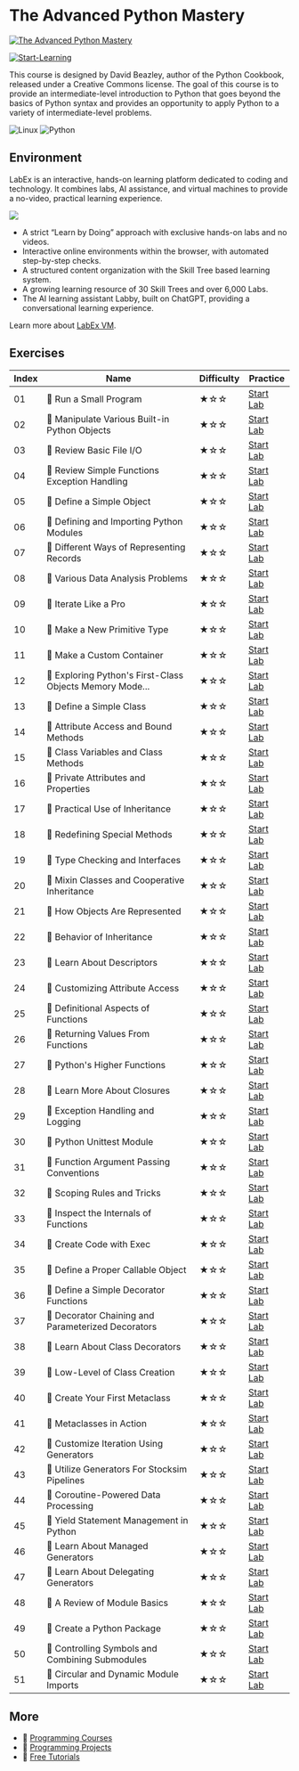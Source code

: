 # The Advanced Python Mastery

[![The Advanced Python Mastery](https://cover-creator.appbot.io/the-advanced-python-mastery.png)](https://labex.io/courses/the-advanced-python-mastery)

[![Start-Learning](https://img.shields.io/badge/Start-Learning-whitesmoke?style=for-the-badge)](https://labex.io/courses/the-advanced-python-mastery)

This course is designed by David Beazley, author of the Python Cookbook, released under a Creative Commons license. The goal of this course is to provide an intermediate-level introduction to Python that goes beyond the basics of Python syntax and provides an opportunity to apply Python to a variety of intermediate-level problems.

![Linux](https://img.shields.io/badge/Linux-whitesmoke?style=for-the-badge&logo=linux)
![Python](https://img.shields.io/badge/Python-whitesmoke?style=for-the-badge&logo=python)


## Environment

LabEx is an interactive, hands-on learning platform dedicated to coding and technology. It combines labs, AI assistance, and virtual machines to provide a no-video, practical learning experience.

![](https://tutorial-screenshot.getvm.io/images/vm-1725247253.png)

- A strict “Learn by Doing” approach with exclusive hands-on labs and no videos.
- Interactive online environments within the browser, with automated step-by-step checks.
- A structured content organization with the Skill Tree based learning system.
- A growing learning resource of 30 Skill Trees and over 6,000 Labs.
- The AI learning assistant Labby, built on ChatGPT, providing a conversational learning experience.

Learn more about [LabEx VM](https://support.labex.io/using-labex/virtual-machine).

## Exercises

|   Index | Name                                                    | Difficulty   | Practice                                                                                                                             |
|---------|---------------------------------------------------------|--------------|--------------------------------------------------------------------------------------------------------------------------------------|
|      01 | 📖 Run a Small Program                                   | ★☆☆          | <a target='_blank' href='https://labex.io/tutorials/python-run-a-small-program-132390'>Start Lab</a>                                 |
|      02 | 📖 Manipulate Various Built-in Python Objects            | ★☆☆          | <a target='_blank' href='https://labex.io/tutorials/python-manipulate-various-built-in-python-objects-132391'>Start Lab</a>          |
|      03 | 📖 Review Basic File I/O                                 | ★☆☆          | <a target='_blank' href='https://labex.io/tutorials/python-review-basic-file-i-o-132392'>Start Lab</a>                               |
|      04 | 📖 Review Simple Functions Exception Handling            | ★☆☆          | <a target='_blank' href='https://labex.io/tutorials/python-review-simple-functions-exception-handling-132393'>Start Lab</a>          |
|      05 | 📖 Define a Simple Object                                | ★☆☆          | <a target='_blank' href='https://labex.io/tutorials/python-define-a-simple-object-132394'>Start Lab</a>                              |
|      06 | 📖 Defining and Importing Python Modules                 | ★☆☆          | <a target='_blank' href='https://labex.io/tutorials/python-defining-and-importing-python-modules-132395'>Start Lab</a>               |
|      07 | 📖 Different Ways of Representing Records                | ★☆☆          | <a target='_blank' href='https://labex.io/tutorials/python-different-ways-of-representing-records-132428'>Start Lab</a>              |
|      08 | 📖 Various Data Analysis Problems                        | ★☆☆          | <a target='_blank' href='https://labex.io/tutorials/python-various-data-analysis-problems-132438'>Start Lab</a>                      |
|      09 | 📖 Iterate Like a Pro                                    | ★☆☆          | <a target='_blank' href='https://labex.io/tutorials/python-iterate-like-a-pro-132442'>Start Lab</a>                                  |
|      10 | 📖 Make a New Primitive Type                             | ★☆☆          | <a target='_blank' href='https://labex.io/tutorials/python-make-a-new-primitive-type-132443'>Start Lab</a>                           |
|      11 | 📖 Make a Custom Container                               | ★☆☆          | <a target='_blank' href='https://labex.io/tutorials/python-make-a-custom-container-132444'>Start Lab</a>                             |
|      12 | 📖 Exploring Python's First-Class Objects Memory Mode... | ★☆☆          | <a target='_blank' href='https://labex.io/tutorials/python-exploring-python-s-first-class-objects-memory-model-132489'>Start Lab</a> |
|      13 | 📖 Define a Simple Class                                 | ★☆☆          | <a target='_blank' href='https://labex.io/tutorials/python-define-a-simple-class-132490'>Start Lab</a>                               |
|      14 | 📖 Attribute Access and Bound Methods                    | ★☆☆          | <a target='_blank' href='https://labex.io/tutorials/python-attribute-access-and-bound-methods-132491'>Start Lab</a>                  |
|      15 | 📖 Class Variables and Class Methods                     | ★☆☆          | <a target='_blank' href='https://labex.io/tutorials/python-class-variables-and-class-methods-132493'>Start Lab</a>                   |
|      16 | 📖 Private Attributes and Properties                     | ★☆☆          | <a target='_blank' href='https://labex.io/tutorials/python-private-attributes-and-properties-132494'>Start Lab</a>                   |
|      17 | 📖 Practical Use of Inheritance                          | ★☆☆          | <a target='_blank' href='https://labex.io/tutorials/python-practical-use-of-inheritance-132495'>Start Lab</a>                        |
|      18 | 📖 Redefining Special Methods                            | ★☆☆          | <a target='_blank' href='https://labex.io/tutorials/python-redefining-special-methods-132496'>Start Lab</a>                          |
|      19 | 📖 Type Checking and Interfaces                          | ★☆☆          | <a target='_blank' href='https://labex.io/tutorials/python-type-checking-and-interfaces-132497'>Start Lab</a>                        |
|      20 | 📖 Mixin Classes and Cooperative Inheritance             | ★☆☆          | <a target='_blank' href='https://labex.io/tutorials/python-mixin-classes-and-cooperative-inheritance-132498'>Start Lab</a>           |
|      21 | 📖 How Objects Are Represented                           | ★☆☆          | <a target='_blank' href='https://labex.io/tutorials/python-how-objects-are-represented-132499'>Start Lab</a>                         |
|      22 | 📖 Behavior of Inheritance                               | ★☆☆          | <a target='_blank' href='https://labex.io/tutorials/python-behavior-of-inheritance-132500'>Start Lab</a>                             |
|      23 | 📖 Learn About Descriptors                               | ★☆☆          | <a target='_blank' href='https://labex.io/tutorials/python-learn-about-descriptors-132501'>Start Lab</a>                             |
|      24 | 📖 Customizing Attribute Access                          | ★☆☆          | <a target='_blank' href='https://labex.io/tutorials/python-customizing-attribute-access-132502'>Start Lab</a>                        |
|      25 | 📖 Definitional Aspects of Functions                     | ★☆☆          | <a target='_blank' href='https://labex.io/tutorials/python-definitional-aspects-of-functions-132503'>Start Lab</a>                   |
|      26 | 📖 Returning Values From Functions                       | ★☆☆          | <a target='_blank' href='https://labex.io/tutorials/python-returning-values-from-functions-132504'>Start Lab</a>                     |
|      27 | 📖 Python's Higher Functions                             | ★☆☆          | <a target='_blank' href='https://labex.io/tutorials/python-python-s-higher-functions-132505'>Start Lab</a>                           |
|      28 | 📖 Learn More About Closures                             | ★☆☆          | <a target='_blank' href='https://labex.io/tutorials/python-learn-more-about-closures-132506'>Start Lab</a>                           |
|      29 | 📖 Exception Handling and Logging                        | ★☆☆          | <a target='_blank' href='https://labex.io/tutorials/python-exception-handling-and-logging-132507'>Start Lab</a>                      |
|      30 | 📖 Python Unittest Module                                | ★☆☆          | <a target='_blank' href='https://labex.io/tutorials/python-python-unittest-module-132508'>Start Lab</a>                              |
|      31 | 📖 Function Argument Passing Conventions                 | ★☆☆          | <a target='_blank' href='https://labex.io/tutorials/python-function-argument-passing-conventions-132509'>Start Lab</a>               |
|      32 | 📖 Scoping Rules and Tricks                              | ★☆☆          | <a target='_blank' href='https://labex.io/tutorials/python-scoping-rules-and-tricks-132510'>Start Lab</a>                            |
|      33 | 📖 Inspect the Internals of Functions                    | ★☆☆          | <a target='_blank' href='https://labex.io/tutorials/python-inspect-the-internals-of-functions-132511'>Start Lab</a>                  |
|      34 | 📖 Create Code with Exec                                 | ★☆☆          | <a target='_blank' href='https://labex.io/tutorials/python-create-code-with-exec-132512'>Start Lab</a>                               |
|      35 | 📖 Define a Proper Callable Object                       | ★☆☆          | <a target='_blank' href='https://labex.io/tutorials/python-define-a-proper-callable-object-132513'>Start Lab</a>                     |
|      36 | 📖 Define a Simple Decorator Functions                   | ★☆☆          | <a target='_blank' href='https://labex.io/tutorials/python-define-a-simple-decorator-functions-132514'>Start Lab</a>                 |
|      37 | 📖 Decorator Chaining and Parameterized Decorators       | ★☆☆          | <a target='_blank' href='https://labex.io/tutorials/python-decorator-chaining-and-parameterized-decorators-132515'>Start Lab</a>     |
|      38 | 📖 Learn About Class Decorators                          | ★☆☆          | <a target='_blank' href='https://labex.io/tutorials/python-learn-about-class-decorators-132516'>Start Lab</a>                        |
|      39 | 📖 Low-Level of Class Creation                           | ★☆☆          | <a target='_blank' href='https://labex.io/tutorials/python-low-level-of-class-creation-132517'>Start Lab</a>                         |
|      40 | 📖 Create Your First Metaclass                           | ★☆☆          | <a target='_blank' href='https://labex.io/tutorials/python-create-your-first-metaclass-132519'>Start Lab</a>                         |
|      41 | 📖 Metaclasses in Action                                 | ★☆☆          | <a target='_blank' href='https://labex.io/tutorials/python-metaclasses-in-action-132521'>Start Lab</a>                               |
|      42 | 📖 Customize Iteration Using Generators                  | ★☆☆          | <a target='_blank' href='https://labex.io/tutorials/python-customize-iteration-using-generators-132522'>Start Lab</a>                |
|      43 | 📖 Utilize Generators For Stocksim Pipelines             | ★☆☆          | <a target='_blank' href='https://labex.io/tutorials/python-utilize-generators-for-stocksim-pipelines-132523'>Start Lab</a>           |
|      44 | 📖 Coroutine-Powered Data Processing                     | ★☆☆          | <a target='_blank' href='https://labex.io/tutorials/python-coroutine-powered-data-processing-132524'>Start Lab</a>                   |
|      45 | 📖 Yield Statement Management in Python                  | ★☆☆          | <a target='_blank' href='https://labex.io/tutorials/python-yield-statement-management-in-python-132525'>Start Lab</a>                |
|      46 | 📖 Learn About Managed Generators                        | ★☆☆          | <a target='_blank' href='https://labex.io/tutorials/python-learn-about-managed-generators-132526'>Start Lab</a>                      |
|      47 | 📖 Learn About Delegating Generators                     | ★☆☆          | <a target='_blank' href='https://labex.io/tutorials/python-learn-about-delegating-generators-132527'>Start Lab</a>                   |
|      48 | 📖 A Review of Module Basics                             | ★☆☆          | <a target='_blank' href='https://labex.io/tutorials/python-a-review-of-module-basics-132528'>Start Lab</a>                           |
|      49 | 📖 Create a Python Package                               | ★☆☆          | <a target='_blank' href='https://labex.io/tutorials/python-create-a-python-package-132529'>Start Lab</a>                             |
|      50 | 📖 Controlling Symbols and Combining Submodules          | ★☆☆          | <a target='_blank' href='https://labex.io/tutorials/python-controlling-symbols-and-combining-submodules-132530'>Start Lab</a>        |
|      51 | 📖 Circular and Dynamic Module Imports                   | ★☆☆          | <a target='_blank' href='https://labex.io/tutorials/python-circular-and-dynamic-module-imports-132531'>Start Lab</a>                 |

## More

- 🔗 [ Programming Courses](https://github.com/labex-labs/awesome-programming-courses)
- 🔗 [ Programming Projects](https://github.com/labex-labs/awesome-programming-projects)
- 🔗 [ Free Tutorials](https://github.com/labex-labs/-free-tutorials)

